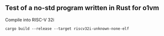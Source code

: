 ## Test of a no-std program written in Rust for o1vm

Compile into RISC-V 32i
```
cargo build --release --target riscv32i-unknown-none-elf
```
